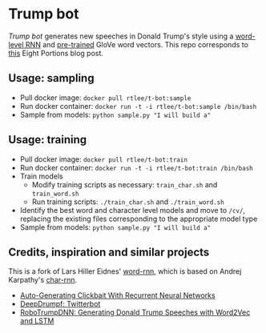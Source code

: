 # Trump bot
_Trump bot_ generates new speeches in Donald Trump's style using a [word-level RNN](https://github.com/larspars/word-rnn) and [pre-trained](http://nlp.stanford.edu/projects/glove/) GloVe  word vectors. This repo corresponds to [this](https://eightportions.com/2016-11-03-Trump-bot/) Eight Portions blog post.

## Usage: sampling
* Pull docker image: `docker pull rtlee/t-bot:sample`
* Run docker container: `docker run -t -i rtlee/t-bot:sample /bin/bash`
* Sample from models: `python sample.py "I will build a"`

## Usage: training
* Pull docker image: `docker pull rtlee/t-bot:train`
* Run docker container: `docker run -t -i rtlee/t-bot:train /bin/bash`
* Train models
	* Modify training scripts as necessary: `train_char.sh` and `train_word.sh`
	* Run training scripts: `./train_char.sh` and `./train_word.sh`
* Identify the best word and character level models and move to `/cv/`, replacing the existing files corresponding to the appropriate model type
* Sample from models: `python sample.py "I will build a"`

## Credits, inspiration and similar projects
This is a fork of Lars Hiller Eidnes' [word-rnn](https://github.com/larspars/word-rnn), which is based on Andrej Karpathy's [char-rnn](https://github.com/karpathy/char-rnn).

* [Auto-Generating Clickbait With Recurrent Neural Networks](https://larseidnes.com/2015/10/13/auto-generating-clickbait-with-recurrent-neural-networks/)
* [DeepDrumpf: Twitterbot](https://www.csail.mit.edu/deepdrumpf)
* [RoboTrumpDNN: Generating Donald Trump Speeches with Word2Vec and LSTM](https://github.com/ppramesi/RoboTrumpDNN)
